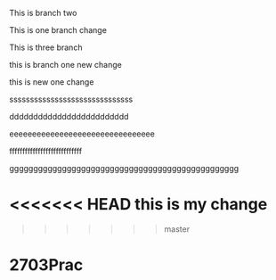 

This is branch two

This is one branch change



This is three branch


this is branch one new change

this is new one change


ssssssssssssssssssssssssssssss


ddddddddddddddddddddddddd


eeeeeeeeeeeeeeeeeeeeeeeeeeeeeeee



ffffffffffffffffffffffffffff








gggggggggggggggggggggggggggggggggggggggggggggggg

<<<<<<< HEAD
this is my change
=======
>>>>>>> master
# 2703Prac
